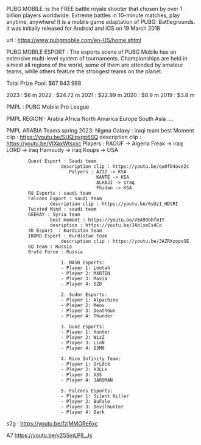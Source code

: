 
PUBG MOBILE :is the FREE battle royale shooter that chosen by over 1 billion players worldwide. Extreme battles in 10-minute matches, play anytime, anywhere!
It is a mobile game adaptation of PUBG: Battlegrounds. It was initially released for Android and iOS on 19 March 2018

url : https://www.pubgmobile.com/en-US/home.shtml

PUBG MOBILE ESPORT : 
The esports scene of PUBG Mobile has an extensive multi-level system of tournaments. Championships are held in almost all regions of the world, some of them are attended by amateur teams, while others feature the strongest teams on the planet.

Total Prize Pool:
$67 843 988

2023 : $6 m
2022 : $24.72 m
2021 : $22.99 m
2020 : $8.9 m
2019 : $3.8 m

PMPL : PUBG Mobile Pro League

PMPL REGION : Arabia
            Africa
            North Amarica
            Europe
            South Asia
            ....

PMPL ARABIA Teams spring 2023: 
            Nigma Galaxy : iraqi team 
                         best Moment clip : https://youtu.be/SUQlqxgp6SQ
                         description clip : https://youtu.be/VIXaxWtsxxc
                         Players : RAOUF -> Algeria
                                   Freak -> iraq
                                   LORD -> iraq
                                   Hamoudy -> iraq
                                   Koups -> USA

            Quest Esport : Saudi team
                        description clip : https://youtu.be/qu0f04ove2c
                           Palyers : AZIZ -> KSA
                                     KANTE -> KSA
                                     ALHAJI -> iraq
                                     Fhidan -> KSA
            R8 Esports : saudi team
            Falcons Esport : saudi team
                    description clip : https://youtu.be/6sUz1_HDtRI
            Twisted Mind : saudi team
            GEEKAY : Syria team
                    best moment : https://youtu.be/V6A99bhfmIY
                    desription : https://youtu.be/JAblxeEs4Co
            4K Esport  : Kurdistan team
            IKURD Esport : Kurdistan team
                        description clip : https://youtu.be/JAZRXzopsSE
            GQ team : Russia
            Brute Force : Russia 

                        1. NASR Esports:
                        - Player 1: Lootah
                        - Player 2: MXRTIN
                        - Player 3: Mavia
                        - Player 4: S2D

                        2. Sudor Esports:
                        - Player 1: Alpachino
                        - Player 2: Meov
                        - Player 3: DeathGun
                        - Player 4: Thunder

                        3. Gunz Esports:
                        - Player 1: Hunter
                        - Player 2: WizZ
                        - Player 3: LioN
                        - Player 4: D3M0

                        4. Rico Infinity Team:
                        - Player 1: DrL0ck
                        - Player 2: H3LLx
                        - Player 3: X3S
                        - Player 4: JAROMAN

                        5. Falcons Esports:
                        - Player 1: Silent Killer
                        - Player 2: BuFalo
                        - Player 3: Devilhunter
                        - Player 4: Dark





s2g : https://youtu.be/fzjMMORe6xc

A7 https://youtu.be/v25SmLP8_Js